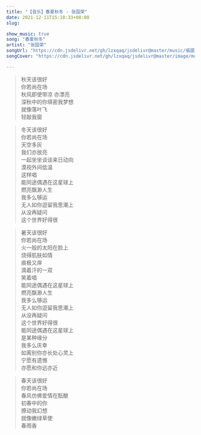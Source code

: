 ```yaml
---
title: "【音乐】春夏秋冬 - 张国荣"
date: 2021-12-11T15:18:33+08:00
slug: 

show_music: true
song: "春夏秋冬"
artist: "张国荣"
songUrl: "https://cdn.jsdelivr.net/gh/lzxqaq/jsdelivr@master/music/張國榮_Leslie_Cheung_《春夏秋冬_A_Balloon’s_Journey》MV.mp3"
songCover: "https://cdn.jsdelivr.net/gh/lzxqaq/jsdelivr@master/image/music/monica.jpg"

---
```


> 秋天该很好  
> 你若尚在场  
> 秋风即使带凉 亦漂亮  
> 深秋中的你填密我梦想  
> 就像落叶飞  
> 轻敲我窗  

> 冬天该很好  
> 你若尚在场   
> 天空多灰  
> 我们亦放亮  
> 一起坐坐谈谈来日动向  
> 漠视外间低温  
> 这样唱  
> 能同途偶遇在这星球上  
> 燃亮飘渺人生  
> 我多么够运  
> 无人如你逗留我思潮上  
> 从没再疑问  
> 这个世界好得很  

> 暑天该很好  
> 你若尚在场  
> 火一般的太阳在脸上  
> 烧得肌肤如情  
> 痕极又痒  
> 滴着汗的一双  
> 笑着唱  
> 能同途偶遇在这星球上  
> 燃亮飘渺人生  
> 我多么够运  
> 无人如你逗留我思潮上  
> 从没再疑问  
> 这个世界好得很  
> 能同途偶遇在这星球上  
> 是某种缘分  
> 我多么庆幸  
> 如离别你亦长处心灵上  
> 宁愿有遗憾   
> 亦愿和你远亦近  

> 春天该很好  
> 你若尚在场  
> 春风仿佛爱情在酝酿  
> 初春中的你  
> 撩动我幻想  
> 就像嫩绿草使  
> 春雨香  